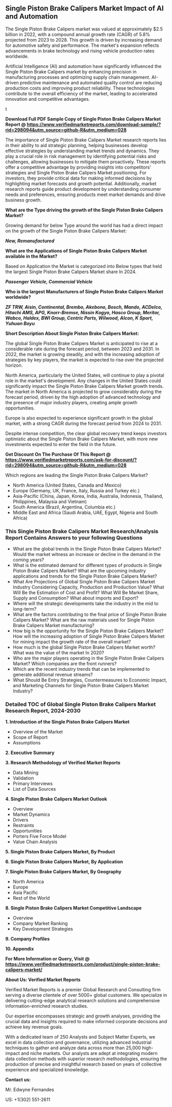 <h2>Single Piston Brake Calipers Market Impact of AI and Automation</h2><p>The Single Piston Brake Calipers market was valued at approximately $2.5 billion in 2022, with a compound annual growth rate (CAGR) of 5.8% projected from 2023 to 2028. This growth is driven by increasing demand for automotive safety and performance. The market's expansion reflects advancements in brake technology and rising vehicle production rates worldwide.</p><p>Artificial Intelligence (AI) and automation have significantly influenced the Single Piston Brake Calipers market by enhancing precision in manufacturing processes and optimizing supply chain management. AI-driven predictive maintenance and automated quality control are reducing production costs and improving product reliability. These technologies contribute to the overall efficiency of the market, leading to accelerated innovation and competitive advantages.</p>t</p><p id="" class=""><strong>Download Full PDF Sample Copy of Single Piston Brake Calipers Market Report @ <a href="https://www.verifiedmarketreports.com/download-sample/?rid=298094&utm_source=github-R&utm_medium=028" target="_blank">https://www.verifiedmarketreports.com/download-sample/?rid=298094&utm_source=github-R&utm_medium=028</a></strong></p><p>The importance of&nbsp;Single Piston Brake Calipers Market research reports lies in their ability to aid strategic planning, helping businesses develop effective strategies by understanding market trends and dynamics. They play a crucial role in risk management by identifying potential risks and challenges, allowing businesses to mitigate them proactively. These reports offer a competitive advantage by providing insights into competitors' strategies and Single Piston Brake Calipers Market positioning. For investors, they provide critical data for making informed decisions by highlighting market forecasts and growth potential. Additionally, market research reports guide product development by understanding consumer needs and preferences, ensuring products meet market demands and drive business growth.</p><p><strong>What are the&nbsp;Type driving the growth of the Single Piston Brake Calipers Market?</strong></p><p id="" class="">Growing demand for below Type around the world has had a direct impact on the growth of the Single Piston Brake Calipers Market:</p><em><strong>New, Remanufactured</strong></em></p><strong>What are the&nbsp;Applications&nbsp;of Single Piston Brake Calipers Market available in the Market?</strong></p><p id="" class="">Based on Application the Market is categorized into Below types that held the largest Single Piston Brake Calipers Market share In 2024.</p><em><strong>Passenger Vehicle, Commercial Vehicle</strong></em></p><strong>Who is the largest Manufacturers of Single Piston Brake Calipers Market worldwide?</strong></p><p><em><strong>ZF TRW, Aisin, Continental, Brembo, Akebono, Bosch, Mando, ACDelco, Hitachi AMS, APG, Knorr-Bremse, Nissin Kogyo, Hasco Group, Meritor, Wabco, Haldex, BWI Group, Centric Parts, Wilwood, Alcon, K Sport, Yuhuan Boyu</strong></em></p><p id="" class=""><strong>Short Description About Single Piston Brake Calipers Market:</strong></p><p>The global Single Piston Brake Calipers Market is anticipated to rise at a considerable rate during the forecast period, between 2023 and 2031. In 2022, the market is growing steadily, and with the increasing adoption of strategies by key players, the market is expected to rise over the projected horizon.</p><p>North America, particularly the United States, will continue to play a pivotal role in the market's development. Any changes in the United States could significantly impact the Single Piston Brake Calipers Market growth trends. The market in North America is projected to grow considerably during the forecast period, driven by the high adoption of advanced technology and the presence of major industry players, creating ample growth opportunities.</p><p>Europe is also expected to experience significant growth in the global market, with a strong CAGR during the forecast period from 2024 to 2031.</p><p>Despite intense competition, the clear global recovery trend keeps investors optimistic about the Single Piston Brake Calipers Market, with more new investments expected to enter the field in the future.</p><p id="" class=""><strong>Get Discount On The Purchase Of This Report @ <a href="https://www.verifiedmarketreports.com/ask-for-discount/?rid=298094&utm_source=github-R&utm_medium=028" target="_blank">https://www.verifiedmarketreports.com/ask-for-discount/?rid=298094&utm_source=github-R&utm_medium=028</a></strong></p>Which regions are leading the Single Piston Brake Calipers Market?</p><ul><li>North America (United States, Canada and Mexico)</li><li>Europe (Germany, UK, France, Italy, Russia and Turkey etc.)</li><li>Asia-Pacific (China, Japan, Korea, India, Australia, Indonesia, Thailand, Philippines, Malaysia and Vietnam)</li><li>South America (Brazil, Argentina, Columbia etc.)</li><li>Middle East and Africa (Saudi Arabia, UAE, Egypt, Nigeria and South Africa)</li></ul><h3 id="" class="">This Single Piston Brake Calipers Market Research/Analysis Report Contains Answers to your following Questions</h3><ul><li>What are the global trends in the Single Piston Brake Calipers Market? Would the market witness an increase or decline in the demand in the coming years?</li><li>What is the estimated demand for different types of products in Single Piston Brake Calipers Market? What are the upcoming industry applications and trends for the Single Piston Brake Calipers Market?</li><li>What Are Projections of Global Single Piston Brake Calipers Market Industry Considering Capacity, Production and Production Value? What Will Be the Estimation of Cost and Profit? What Will Be Market Share, Supply and Consumption? What about imports and Export?</li><li>Where will the strategic developments take the industry in the mid to long-term?</li><li>What are the factors contributing to the final price of Single Piston Brake Calipers Market? What are the raw materials used for Single Piston Brake Calipers Market manufacturing?</li><li>How big is the opportunity for the Single Piston Brake Calipers Market? How will the increasing adoption of Single Piston Brake Calipers Market for mining impact the growth rate of the overall market?</li><li>How much is the global Single Piston Brake Calipers Market worth? What was the value of the market In 2020?</li><li>Who are the major players operating in the Single Piston Brake Calipers Market? Which companies are the front runners?</li><li>Which are the recent industry trends that can be implemented to generate additional revenue streams?</li><li>What Should Be Entry Strategies, Countermeasures to Economic Impact, and Marketing Channels for Single Piston Brake Calipers Market Industry?</li></ul><h3 id="" class="">Detailed TOC of Global Single Piston Brake Calipers Market Research Report, 2024-2030</h3><p id="" class=""><strong>1. Introduction of the Single Piston Brake Calipers Market</strong></p><ul><li>Overview of the Market</li><li>Scope of Report</li><li>Assumptions</li></ul><p id="" class=""><strong>2. Executive Summary</strong></p><p id="" class=""><strong>3. Research Methodology of Verified Market Reports</strong></p><ul><li>Data Mining</li><li>Validation</li><li>Primary Interviews</li><li>List of Data Sources</li></ul><p id="" class=""><strong>4. Single Piston Brake Calipers Market Outlook</strong></p><ul><li>Overview</li><li>Market Dynamics</li><li>Drivers</li><li>Restraints</li><li>Opportunities</li><li>Porters Five Force Model</li><li>Value Chain Analysis</li></ul><p id="" class=""><strong>5. Single Piston Brake Calipers Market, By Product</strong></p><p id="" class=""><strong>6. Single Piston Brake Calipers Market, By Application</strong></p><p id="" class=""><strong>7. Single Piston Brake Calipers Market, By Geography</strong></p><ul><li>North America</li><li>Europe</li><li>Asia Pacific</li><li>Rest of the World</li></ul><p id="" class=""><strong>8. Single Piston Brake Calipers Market Competitive Landscape</strong></p><ul><li>Overview</li><li>Company Market Ranking</li><li>Key Development Strategies</li></ul><p id="" class=""><strong>9. Company Profiles</strong></p><p id="" class=""><strong>10. Appendix</strong></p><p id="" class=""><strong>For More Information or Query, Visit @ <a href="https://www.verifiedmarketreports.com/product/single-piston-brake-calipers-market/" target="_blank">https://www.verifiedmarketreports.com/product/single-piston-brake-calipers-market/</a></strong></p><p id="" class=""><strong>About Us: Verified Market Reports</strong></p><p id="" class="">Verified Market Reports is a premier Global Research and Consulting firm serving a diverse clientele of over 5000+ global customers. We specialize in delivering cutting-edge analytical research solutions and comprehensive information-enriched research studies.</p><p id="" class="">Our expertise encompasses strategic and growth analyses, providing the crucial data and insights required to make informed corporate decisions and achieve key revenue goals.</p><p id="" class="">With a dedicated team of 250 Analysts and Subject Matter Experts, we excel in data collection and governance, utilizing advanced industrial techniques to gather and analyze data across more than 25,000 high-impact and niche markets. Our analysts are adept at integrating modern data collection methods with superior research methodologies, ensuring the production of precise and insightful research based on years of collective experience and specialized knowledge.</p><p id="" class=""><strong>Contact us:</strong></p><p id="" class="">Mr. Edwyne Fernandes</p><p id="" class="">US: +1(302) 551-2611</p>